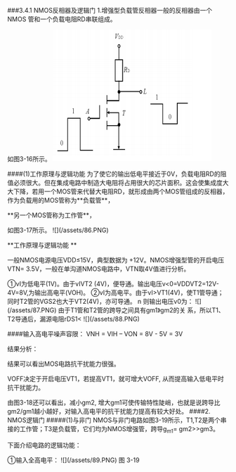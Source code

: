 ###3.4.1 NMOS反相器及逻辑门 
1.增强型负载管反相器一般的反相器由一个NMOS 管和一个负载电阻RD串联组成。<p>如图3-16所示。 
![](/assets/85.PNG)
<p>
####(1)工作原理与逻辑功能 
为了使它的输出低电平接近于0V，负载电阻RD的阻值必须很大。但在集成电路中制造大电阻将占用很大的芯片面积。这会使集成度大大下降，若用一个MOS管来代替大电阻RD，就形成由两个MOS管组成的反相器，作为负载用的MOS管称为**负载管**，<p>
**另一个MOS管称为工作管**，<p>
如图3-17所示。 
![](/assets/86.PNG)
<p>
**工作原理与逻辑功能 **<p>
一般NMOS电源电压VDD≤15V，典型数据为 +12V。NMOS增强型管的开启电压VTN= 3.5V，一般在单沟道NMOS电路中，VTN取4V值进行分析。<p>
①vI为低电平(1V)。由于vIVT2 (4V)，便导通。输出电压v<0=VDDVT2=12V-4V=8V,为输出高电平(VOH)。 
②vI为高电平。由于vI>VT1(4V)，使T1管导通； 同时T2管的VGS2也大于VT2(4V)，亦可导通。 n 则输出电压v0为： 
![](/assets/87.PNG)
由于T1管和T2管的跨导之间具有gm1》gm2的关 系，所以T1、T2导通后，漏源电阻rDS1<<rDS2,
输出电压v0=VOL≈1V。若令A=vI,L=v0时，输入
与输出的逻辑关系为：L=!A 
####(2) 传输特性及性能
典型NMOS增强型负载管反相器的传输特性如图 3-18所示。其输出高电平VOH=VDD-VT2=8V。输出低电平VOL≈1V，特性曲线在vI≥4V后转折，由输出 n 8V向1V逐渐过渡。输入低电平噪声容限： n VNL = VOFF- VIL=4.5V-1V n =3.5V <p>
![](/assets/88.PNG)
<p>
####输入高电平噪声容限： 
VNH = VIH – VON = 8V - 5V = 3V <p>
结果分析：<p>
结果可以看出MOS电路抗干扰能力很强。 <p>
VOFF决定于开启电压VT1，若提高VT1，就可增大VOFF, 从而提高输入低电平时抗干扰能力。<p>
由图3-18还可以看出，减小gm2, 增大gm1可使传输特性陡峭，也就是说跨导比gm2/gm1越小越好，对输入高电平的抗干扰能力提高有较大好处。
####2. NMOS逻辑门 
#####(1)与非门 
NMOS与非门电路如图3-19所示，T1,T2是两个串接的工作管；T3是负载管，它们均为NMOS增强管，跨导g<sub>m1</sub>= gm2>>gm3。<p>
下面介绍电路的逻辑功能： <p>
①输入全高电平：
![](/assets/89.PNG)
图 3-19<p>













